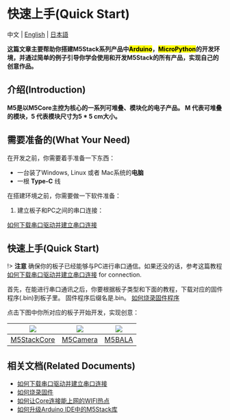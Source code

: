 # 快速上手(Quick Start)

中文  | [English](/en/quick_start) | [日本語](/ja/quick_start)

**这篇文章主要帮助你搭建M5Stack系列产品中<mark>Arduino</mark>，<mark>MicroPython</mark>的开发环境，并通过简单的例子引导你学会使用和开发M5Stack的所有产品，实现自己的创意作品。**

## 介绍(Introduction)

**M5是以M5Core主控为核心的一系列可堆叠、模块化的电子产品。 M 代表可堆叠的模块，5 代表模块尺寸为5 * 5 cm大小。**

## 需要准备的(What Your Need)

在开发之前，你需要着手准备一下东西：

* 一台装了Windows, Linux 或者 Mac系统的**电脑**
* 一根 **Type-C** 线

在搭建环境之前，你需要做一下软件准备：

1. 建立板子和PC之间的串口连接：

  [如何下载串口驱动并建立串口连接](/zh_CN/related_documents\establish_serial_connection)

## 快速上手(Quick Start)

!> **注意** 确保你的板子已经能够与PC进行串口通信。如果还没的话，参考这篇教程 [如何下载串口驱动并建立串口连接](/zh_CN/related_documents\establish_serial_connection) for connection.

首先，在能进行串口通讯之后，你要根据板子类型和下面的教程，下载对应的固件程序(.bin)到板子里。 固件程序后缀名是.bin。 [如何烧录固件程序](/zh_CN/related_documents\how_to_burn_firmware)

点击下图中你所对应的板子开始开发，实现创意：

<img src="assets/img/getting_started_pics/m5stack_core.png"> | <img src="assets/img/getting_started_pics/m5camera.jpg">  | <img src="assets/img/getting_started_pics/M5Bala.jpg">
---|---|---
[M5StackCore](/zh_CN/quick_start/m5core/m5stack_core_quick_start) | [M5Camera](/zh_CN/quick_start/m5camera/m5camera_quick_start) | [M5BALA](/zh_CN/quick_start/bala/bala_quick_start)

<!-- ## 练习(Practice)

**最好做一下下面对应的练习版块，这样更加熟悉如何使用M5Stack产品。**

<img src="assets/img/getting_started_pics/programming_mode_arduino.png"> | <img src="assets/img/getting_started_pics/programming_mode_blockly.png">  | <img src="assets/img/getting_started_pics/programming_mode_micropython.png">
---|---|---
[Arduino](/zh_CN/practice\practice_arduino) | [M5Flow-Blockly](/zh_CN/practice\practice_blockly) | [M5Flow-MicroPython](/zh_CN/practice\practice_micropython) -->

## 相关文档(Related Documents)

- [如何下载串口驱动并建立串口连接](/zh_CN/related_documents/establish_serial_connection)
- [如何烧录固件](/zh_CN/related_documents/how_to_burn_firmware)
- [如何让Core连接能上网的WIFI热点](/zh_CN/related_documents/how_to_connect_wifi_using_core)
- [如何升级Arduino IDE中的M5Stack库](/zh_CN/related_documents/upgrade_m5stack_lib)